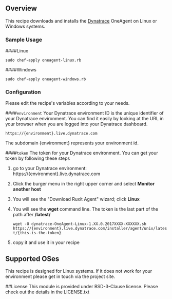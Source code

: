 ## Overview

This recipe downloads and installs the [Dynatrace](http://www.dynatrace.com/) OneAgent on Linux or Windows systems.

### Sample Usage
####Linux
```
sudo chef-apply oneagent-linux.rb
```

####Windows
```
sudo chef-apply oneagent-windows.rb
```

### Configuration
Please edit the recipe's variables according to your needs.

####`environment`
Your Dynatrace environment ID is the unique identifier of your Dynatrace environment. You can find it easily by looking at the URL in your browser when you are logged into your Dynatrace dashboard.

<code>https://{environment}.live.dynatrace.com</code>

The subdomain {environment} represents your environment id.

####`token`
The token for your Dynatrace environment. You can get your token by following these steps

1. go to your Dynatrace environment: https://{environment}.live.dynatrace.com
2. Click the burger menu in the right upper corner and select **Monitor another host**
3. You will see the "Download Ruxit Agent" wizard; click **Linux**
4. You will see the **wget** command line. The token is the last part of the path after **/latest/**
    
    <code>wget -O dynatrace-OneAgent-Linux-1.XX.0.2017XXXX-XXXXXX.sh https://{environment}.live.dynatrace.com/installer/agent/unix/latest/{this-is-the-token}</code>
5. copy it and use it in your recipe

## Supported OSes
This recipe is designed for Linux systems. 
If it does not work for your environment please get in touch via the project site.

##License
This module is provided under BSD-3-Clause license. Please check out the details in the LICENSE.txt
